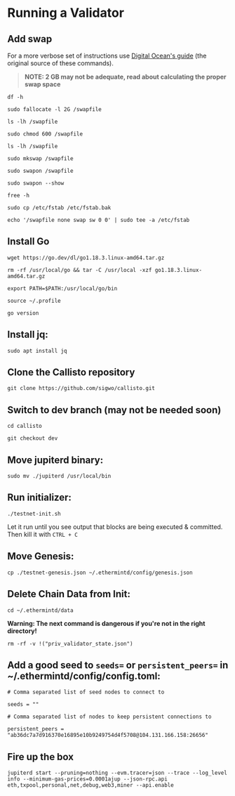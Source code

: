 # Running a Validator

## Add swap

For a more verbose set of instructions use [Digital Ocean's guide](https://www.digitalocean.com/community/tutorials/how-to-add-swap-space-on-ubuntu-22-04) (the original source of these commands).

> **NOTE: 2 GB may not be adequate, read about calculating the proper swap space**

`df -h`

`sudo fallocate -l 2G /swapfile`

`ls -lh /swapfile`

`sudo chmod 600 /swapfile`

`ls -lh /swapfile`

`sudo mkswap /swapfile`

`sudo swapon /swapfile`

`sudo swapon --show`

`free -h`

`sudo cp /etc/fstab /etc/fstab.bak`

`echo '/swapfile none swap sw 0 0' | sudo tee -a /etc/fstab`

## Install Go

`wget https://go.dev/dl/go1.18.3.linux-amd64.tar.gz`

`rm -rf /usr/local/go && tar -C /usr/local -xzf go1.18.3.linux-amd64.tar.gz`

`export PATH=$PATH:/usr/local/go/bin`

`source ~/.profile`

`go version`

## Install jq:

`sudo apt install jq`

## Clone the Callisto repository

`git clone https://github.com/sigwo/callisto.git`

## Switch to dev branch (may not be needed soon)

`cd callisto`

`git checkout dev`

## Move jupiterd binary:

`sudo mv ./jupiterd /usr/local/bin`

## Run initializer:

`./testnet-init.sh`

Let it run until you see output that blocks are being executed & committed. Then kill it with `CTRL + C`

## Move Genesis:

`cp ./testnet-genesis.json ~/.ethermintd/config/genesis.json`

## Delete Chain Data from Init:

`cd ~/.ethermintd/data`

**Warning: The next command is dangerous if you're not in the right directory!**

`rm -rf -v !("priv_validator_state.json")`

## Add a good seed to `seeds=` or `persistent_peers=` in ~/.ethermintd/config/config.toml:

```
# Comma separated list of seed nodes to connect to

seeds = ""

# Comma separated list of nodes to keep persistent connections to

persistent_peers = "ab36dc7a7d916370e16895e10b9249754d4f5708@104.131.166.158:26656"
```

## Fire up the box

`jupiterd start --pruning=nothing --evm.tracer=json --trace --log_level info --minimum-gas-prices=0.0001ajup --json-rpc.api eth,txpool,personal,net,debug,web3,miner --api.enable`
